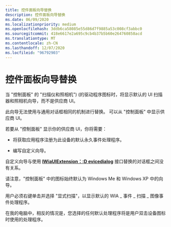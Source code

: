 ```yaml
---
title: 控件面板向导替换
description: 控件面板向导替换
ms.date: 06/09/2020
ms.localizationpriority: medium
ms.openlocfilehash: 3ddb6ca58085e55d86d7f9885a53c008cf3abbc0
ms.sourcegitcommit: 418e6617e2a695c9cb4b37b5b60e264760858acd
ms.translationtype: MT
ms.contentlocale: zh-CN
ms.lasthandoff: 12/07/2020
ms.locfileid: "96792903"
---
```

# <a name="control-panel-wizard-replacement"></a>控件面板向导替换

当 "控制面板" 的 "扫描仪和照相机")  (的驱动程序图标时，将显示默认的 UI 扫描器和照相机向导，而不是供应商 UI。

此向导无法使用与通用对话框相同的机制进行替换。 可以从 "控制面板" 中显示供应商 UI。

若要从 "控制面板" 显示你的供应商 UI，你将需要：

- 将获取应用程序注册为此设备的默认永久事件处理程序。

- 编写自定义向导。

自定义向导与使用 [**IWiaUIExtension：:D evicedialog**](/previous-versions/windows/hardware/drivers/ff545069(v=vs.85)) 接口替换的对话框之间没有关系。

请注意，"控制面板" 中的图标始终默认为 Windows Me 和 Windows XP 中的向导。

用户必须右键单击并选择 "显式扫描"，以显示默认的 WIA \_ 事件 \_ 扫描 \_ 图像事件处理程序。

在我的电脑中，相反的情况是，您选择的任何默认处理程序将是用户双击设备图标时使用的处理程序。
